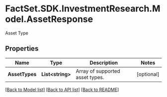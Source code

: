 # FactSet.SDK.InvestmentResearch.Model.AssetResponse
Asset Type

## Properties

Name | Type | Description | Notes
------------ | ------------- | ------------- | -------------
**AssetTypes** | **List&lt;string&gt;** | Array of supported asset types. | [optional] 

[[Back to Model list]](../README.md#documentation-for-models) [[Back to API list]](../README.md#documentation-for-api-endpoints) [[Back to README]](../README.md)

